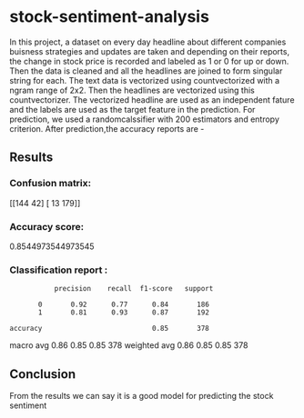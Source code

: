 # stock-sentiment-analysis
In this project, a dataset on every day headline about different companies buisness strategies and updates are taken and depending on their reports, the change in stock price is recorded and labeled as 1 or 0 for up or down. Then the data is cleaned and all the headlines are joined to form singular string for each. The text data is vectorized using countvectorized with a ngram range of 2x2. Then the headlines are vectorized using this countvectorizer. The vectorized headline are used as an independent fature and the labels are used as the target feature in the prediction. For prediction, we used a randomcalssifier with 200 estimators and entropy criterion. After prediction,the accuracy reports are -
## Results
### Confusion matrix: 
[[144  42]
[ 13 179]]

### Accuracy score: 
0.8544973544973545

### Classification report : 
               precision    recall  f1-score   support

           0       0.92      0.77      0.84       186
           1       0.81      0.93      0.87       192
           
    accuracy                           0.85       378
   macro avg       0.86      0.85      0.85       378
weighted avg       0.86      0.85      0.85       378

## Conclusion
From the results we can say it is a good model for predicting the stock sentiment
